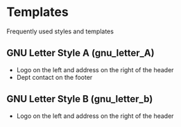 # Templates
Frequently used styles and templates

## GNU Letter Style A (gnu_letter_A)
* Logo on the left and address on the right of the header
* Dept contact on the footer

## GNU Letter Style B (gnu_letter_b)
* Logo on the left and address on the right of the header
